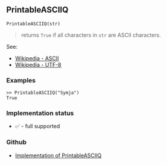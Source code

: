 ## PrintableASCIIQ

```
PrintableASCIIQ(str)
```

> returns `True` if all characters in `str` are ASCII characters.

See:  
* [Wikipedia - ASCII](https://en.wikipedia.org/wiki/ASCII)
* [Wikipedia - UTF-8](https://en.wikipedia.org/wiki/UTF-8)

### Examples

``` 
>> PrintableASCIIQ("Symja")
True
```
 






### Implementation status

* &#x2705; - full supported

### Github

* [Implementation of PrintableASCIIQ](https://github.com/axkr/symja_android_library/blob/master/symja_android_library/matheclipse-core/src/main/java/org/matheclipse/core/builtin/StringFunctions.java#L1084) 
